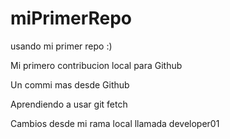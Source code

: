 # miPrimerRepo

usando mi primer repo :)

Mi primero contribucion local para Github

Un commi mas desde Github

Aprendiendo a usar git fetch

Cambios desde mi rama local llamada developer01
